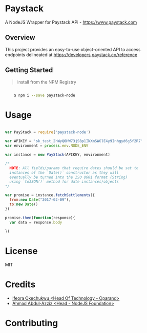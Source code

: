 # Paystack
A NodeJS Wrapper for Paystack API - https://www.paystack.com

## Overview
This project provides an easy-to-use object-oriented API to access endpoints delineated at https://developers.paystack.co/reference

## Getting Started

>Install from the NPM Registry

```bash

    $ npm i --save paystack-node

```

# Usage

```js

var PayStack = require('paystack-node')

var APIKEY = 'sk_test_2hWyQ6HW73jS8p1IkXmSWOlE4y9Inhgyd6g5f2R7'
var environment = process.env.NODE_ENV

var instance = new PayStack(APIKEY, environment)

/* 
  NOTE: All fields/params that require dates should be set to
  instances of the `Date()` constructor as they will
  eventually be turned into the ISO 8601 format (String)
  using `toJSON()` method for date instances/objects
*/

var promise = instance.fetchSettlements({
  from:new Date("2017-02-09"), 
  to:new Date()
})

promise.then(function(response){
  var data = response.body
  
})

```

# License

MIT

# Credits

- [Ifeora Okechukwu <Head Of Technology - Oparand>](https://twitter.com/isocroft)
- [Ahmad Abdul-Azziz <Head - NodeJS Foundation>](https://instagram.com/dev_amaz)

# Contributing
